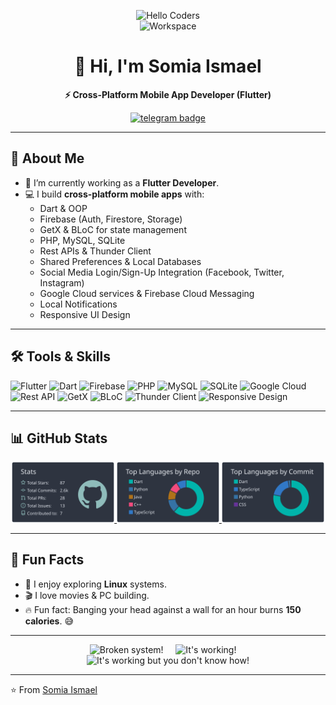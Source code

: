 <div align="center" width="50">

<img src="https://github.com/SP-XD/SP-XD/blob/main/images/hellocoders_rounded.gif?raw=true" alt="Hello Coders" width="60%"/> <br>
<img src="https://github.com/SP-XD/SP-XD/blob/main/images/dev-working_rounded.gif?raw=true" alt="Workspace"  width="40%"/><br> 

<h1>👋 Hi, I'm Somia Ismael</h1>
<p><strong>⚡ Cross-Platform Mobile App Developer (Flutter)</strong></p>

[![telegram badge](https://img.shields.io/badge/Telegram-grey?style=flat&logo=telegram)](https://t.me/spxd007)

</div>

---

## 🚀 About Me

- 🌱 I’m currently working as a **Flutter Developer**.
- 💻 I build **cross-platform mobile apps** with:
  - Dart & OOP
  - Firebase (Auth, Firestore, Storage)
  - GetX & BLoC for state management
  - PHP, MySQL, SQLite
  - Rest APIs & Thunder Client
  - Shared Preferences & Local Databases
  - Social Media Login/Sign-Up Integration (Facebook, Twitter, Instagram)
  - Google Cloud services & Firebase Cloud Messaging
  - Local Notifications
  - Responsive UI Design

---

## 🛠️ Tools & Skills

![Flutter](https://img.shields.io/badge/Flutter-02569B?style=flat&logo=flutter&logoColor=white)
![Dart](https://img.shields.io/badge/Dart-0175C2?style=flat&logo=dart&logoColor=white)
![Firebase](https://img.shields.io/badge/firebase-ffca28?style=flat&logo=firebase&logoColor=black)
![PHP](https://img.shields.io/badge/PHP-777BB4?style=flat&logo=php&logoColor=white)
![MySQL](https://img.shields.io/badge/MySQL-4479A1?style=flat&logo=mysql&logoColor=white)
![SQLite](https://img.shields.io/badge/SQLite-07405E?style=flat&logo=sqlite&logoColor=white)
![Google Cloud](https://img.shields.io/badge/Google%20Cloud-4285F4?style=flat&logo=google-cloud&logoColor=white)
![Rest API](https://img.shields.io/badge/REST-API-orange)
![GetX](https://img.shields.io/badge/GetX-blueviolet)
![BLoC](https://img.shields.io/badge/BLoC-lightgrey)
![Thunder Client](https://img.shields.io/badge/Thunder%20Client-0078D4?style=flat&logo=visual-studio-code&logoColor=white)
![Responsive Design](https://img.shields.io/badge/Responsive%20Design-green)

---

## 📊 GitHub Stats

<div align="center">
<a href="https://github.com/somia-username">
<img src="https://raw.githubusercontent.com/SP-XD/profile-summary-cards/master/profile-summary-card-output/nord_dark/3-stats.svg" width="32.5%">
<img src="https://raw.githubusercontent.com/SP-XD/profile-summary-cards/master/profile-summary-card-output/nord_dark/1-repos-per-language.svg" width="32.5%">
<img src="https://raw.githubusercontent.com/SP-XD/profile-summary-cards/master/profile-summary-card-output/nord_dark/2-most-commit-language.svg" width="32.5%">
</a>
</div>

---

## 🧡 Fun Facts

- 🐧 I enjoy exploring **Linux** systems.
- 🎬 I love movies & PC building.
- 🔥 Fun fact: Banging your head against a wall for an hour burns **150 calories**. 😅

---

<div align="center">
<img src="https://raw.githubusercontent.com/Tarikul-Islam-Anik/Animated-Fluent-Emojis/master/Emojis/Smilies/Face%20with%20Spiral%20Eyes.png" width="10%" alt="Broken system!"/>
&nbsp;&nbsp;&nbsp;
<img src="https://raw.githubusercontent.com/Tarikul-Islam-Anik/Animated-Fluent-Emojis/master/Emojis/Smilies/Relieved%20Face.png" width="10%" alt="It's working!"/>
&nbsp;&nbsp;&nbsp;
<img src="https://raw.githubusercontent.com/Tarikul-Islam-Anik/Animated-Fluent-Emojis/master/Emojis/Smilies/Astonished%20Face.png" width="10%" alt="It's working but you don't know how!"/>
</div>

---

⭐️ From [Somia Ismael](https://github.com/your-username)

